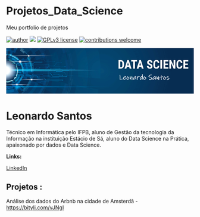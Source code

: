 # Projetos_Data_Science
Meu portfolio de projetos

[![author](https://img.shields.io/badge/author-carlosfab-red.svg)](https://www.linkedin.com/in/carlosfab) [![](https://img.shields.io/badge/python-3.7+-blue.svg)](https://www.python.org/downloads/release/python-365/) [![GPLv3 license](https://img.shields.io/badge/License-GPLv3-blue.svg)](http://perso.crans.org/besson/LICENSE.html) [![contributions welcome](https://img.shields.io/badge/contributions-welcome-brightgreen.svg?style=flat)](https://github.com/carlosfab/data_science/issues)

<p align="center">
  <img src="https://github.com/LeonardoSantos944/Projetos_Data_Science/blob/main/banner1.png" >
</p>

# Leonardo Santos

Técnico em Informática pelo IFPB, aluno  de Gestão da tecnologia da Informação na instituição Estácio de Sá, aluno do Data Science na Prática, apaixonado por dados e  Data Science.

**Links:**

[LinkedIn](https://www.linkedin.com/in/leonardo-santos-b57983118/)

## Projetos :

Análise  dos dados do Arbnb na cidade de Amsterdã - https://bityli.com/vJNgI



  
